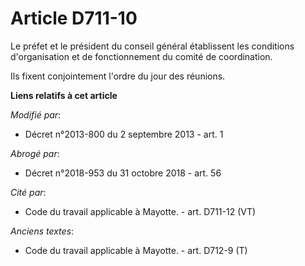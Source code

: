 # Article D711-10

Le préfet et le président du conseil général établissent les conditions d'organisation et de fonctionnement du comité de
coordination. 

Ils fixent conjointement l'ordre du jour des réunions.

**Liens relatifs à cet article**

_Modifié par_:

  - Décret n°2013-800 du 2 septembre 2013 - art. 1

_Abrogé par_:

  - Décret n°2018-953 du 31 octobre 2018 - art. 56

_Cité par_:

  - Code du travail applicable à Mayotte. - art. D711-12 (VT)

_Anciens textes_:

  - Code du travail applicable à Mayotte. - art. D712-9 (T)
